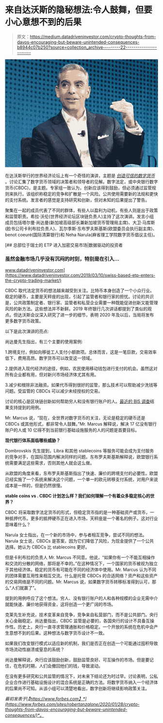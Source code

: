 # 来自达沃斯的隐秘想法:令人鼓舞，但要小心意想不到的后果

> 原文：<https://medium.datadriveninvestor.com/crypto-thoughts-from-davos-encouraging-but-beware-unintended-consequences-b8944c07b250?source=collection_archive---------22----------------------->

![](img/61ee8a6878253719b0eb7d7adcd12884.png)

在达沃斯举行的世界经济论坛上有一个奇怪的演讲，主题是 [*创造可信的数字货币*](https://www.weforum.org/events/world-economic-forum-annual-meeting-2020/sessions/the-cryptic-future-of-cryptocurrencies) 。讨论汇集了数字货币领域的决策者和领导者的见解。数字法定，或中央银行数字货币(CBDC)，是主题。专家组一致认为，创新应该得到鼓励，但必须通过监管规则来执行。该组织称稳定的竞争和扩散是一个风险。公共使用需要新的法规和更快的支付系统。发言者的感觉是支持研究和创新，但对未知的后果提出了警告。

聚集在一起的成员代表了不同的群体，有些人以盈利为动机，有些人则是出于政策和监管职责。希拉·沃伦(世界经济论坛区块链负责人)主持了这次演讲。发言小组成员包括塔尔曼·尚达曼(新加坡高级部长兼新加坡货币管理局主席)、大卫·马库斯(脸书公司卡利布拉负责人)、瓦尔季斯·东布罗夫斯基斯(欧盟委员会执行副主席)、benot coeuré(国际清算银行)和 Neha Narula(麻省理工学院数字货币倡议主任)。

[](https://www.datadriveninvestor.com/2019/03/10/swiss-based-etp-enters-the-crypto-trading-market/) [## 总部位于瑞士的 ETP 进入加密交易市场|数据驱动的投资者

### 虽然金融市场几乎没有沉闷的时刻，特别是在引入…

www.datadriveninvestor.com](https://www.datadriveninvestor.com/2019/03/10/swiss-based-etp-enters-the-crypto-trading-market/) 

CBDC 取代法定货币的想法越来越受到关注。比特币本身创造了一个小众行业。稳定的硬币，主要是天秤座的出现，引起了监管者和银行家的担忧。讨论的共识是，公共政策制定者、银行家、监管者和私营企业需要一种既能促进创新又能管理风险的新方法。这些想法并不新鲜。2019 年终银行几次讲话都提到了类似的观点。但达沃斯会议深入研究了进一步的细节，表明 2020 年及以后，当局将发布更多数字货币政策。

以下是此次演讲的亮点:

尚达曼先生指出，有三个主要的使用案例:

1.跨境支付，例如向移徙工人支付小额款项。总体而言，这是一笔巨款，交易效率低下，费用高昂。数字货币可以改变这一领域。

2.提供进入现代经济的途径，例如，农民使用移动钱包进行支付的机会。虽然这对所有企业都有用，但对新兴市场经济体尤其有用。

3.减少和根除非法融资。如果代币得到很好的监管，那么技术可以帮助减少洗钱等问题。受监管的 CBDCs 可以减少未经授权的交易。

讨论的核心是区块链创新如何帮助穷人和没有银行账户的人。[最近的 BIS 调查](https://www.forbes.com/sites/robertanzalone/2020/01/26/bis-survey-suggests-that-developing-economies-could-issue-digital-currencies/#4281f40a2a08)结果支持提到的用例。

Mr. Marcus 说，“现在，全世界对数字货币的关注，无论是稳定的硬币还是 CBDCs 或其他形式，都非常令人鼓舞。”Mr. Marcus 解释说，解决 17 亿没有银行账户的人或 10 亿得不到当前银行基础设施服务的人的问题是首要目标。

**现代银行体系面临哪些威胁？**

Dombrovskis 先生提到，Libra 和其他 stablecoins 等服务可能会成为支付服务的竞争对手，在国际范围内解决同样的问题。东布罗夫斯基斯解释说，欧盟银行系统需要满足这些需求，否则其他人就会这么做。

从欧盟的角度来看，东布罗夫斯基斯指出了快速、廉价的跨境支付的必要性。欧盟已经实施了一个系统来解决这个问题，一个单一的欧元转移支付系统，对用户来说成本是一样的，但是仍然很慢。

**stable coins vs . CBDC 计划怎么样？我们如何理解一个有着众多稳定核心的世界？**

CBDC 将采取数字法定货币的形式，但稳定货币指的是一种基础资产或货币，一种抵押代币。更多的抵押硬币正在进入市场，天秤座是一个著名的例子。这对行业意味着什么？

Narula 女士指出，在一个新的市场中，参与者相互竞争，尝试不同的想法。Narula 女士说，CBDCs 是答案，因为它们降低了风险，为现金提供了一个公共选择。她认为 CBDCs 比 stablecoins 更好。

但是卡利布拉的负责人 Mr. Marcus 不同意。他说，“如果你有一个不能互相操作和交流的分散的网络，那将是不幸的。”在这种情况下，一个国家的货币被视为独立于其他经济体。稳定的货币有可能在不同的经济体中使用。Mr. Marcus 认为不同的团体需要互用性来相互交流。什么是托管 CBDCs 的合适网络？资产和这些资产的交易网络是不同的问题。Mr. Marcus 说，如果数字货币转移标准得到认可，那么“人们就赢了”。

提到的用例呼应了这个想法。穷人、没有银行账户的人和各种规模的企业无需中介就能快速、廉价地获得资金，这将创造一个更广阔的市场。

克莱先生补充说，技术变革来自竞争，竞争来自私营部门，而不是公共部门。央行关心金融稳定。尚达曼指出，CBDC 监管是必要的，各国央行的设计不具备互操作性。历史上，央行一直寻求管理通胀和价格稳定。一个开放的系统在危机中会产生意想不到的后果。这种想法与数字货币设计不一致。

如果我们改变银行模式以适应新的机制，我们是否正在创造一个可能通过囤积导致市场流动性崩溃或窒息的系统？

尚达曼解释说，央行应该鼓励创新，鼓励监管良好、可互操作的市场。但是要记住，在危机时期，人们会撤回他们的钱，导致波动。

在没有更多研究和公共监管的情况下，对未来下结论还为时过早。讨论表明，公私企业合作进行基础设施设计的混合系统是正确的方法。将数字货币纳入一个经济体的后果尚不可知。从该小组可以清楚地看出，数字创新将继续影响政策关注。

*最初发表于*[*【https://www.forbes.com】*](https://www.forbes.com/sites/robertanzalone/2020/01/28/crypto-thoughts-from-davos-encouraging-but-beware-unintended-consequences/)*。*